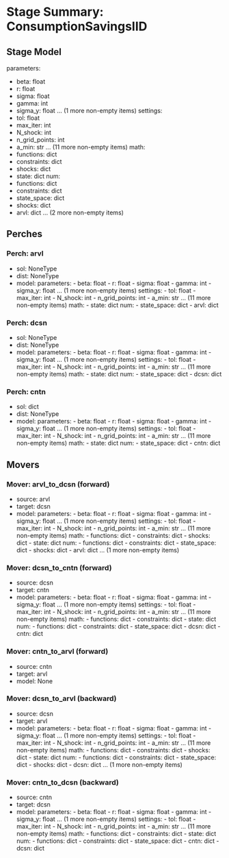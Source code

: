 # Stage Summary: ConsumptionSavingsIID

## Stage Model
parameters:
  - beta: float
  - r: float
  - sigma: float
  - gamma: int
  - sigma_y: float
    ... (1 more non-empty items)
settings:
  - tol: float
  - max_iter: int
  - N_shock: int
  - n_grid_points: int
  - a_min: str
    ... (11 more non-empty items)
math:
  - functions: dict
  - constraints: dict
  - shocks: dict
  - state: dict
num:
  - functions: dict
  - constraints: dict
  - state_space: dict
  - shocks: dict
  - arvl: dict
    ... (2 more non-empty items)

## Perches
### Perch: arvl
- sol: NoneType
- dist: NoneType
- model:
    parameters:
      - beta: float
      - r: float
      - sigma: float
      - gamma: int
      - sigma_y: float
        ... (1 more non-empty items)
    settings:
      - tol: float
      - max_iter: int
      - N_shock: int
      - n_grid_points: int
      - a_min: str
        ... (11 more non-empty items)
    math:
      - state: dict
    num:
      - state_space: dict
      - arvl: dict

### Perch: dcsn
- sol: NoneType
- dist: NoneType
- model:
    parameters:
      - beta: float
      - r: float
      - sigma: float
      - gamma: int
      - sigma_y: float
        ... (1 more non-empty items)
    settings:
      - tol: float
      - max_iter: int
      - N_shock: int
      - n_grid_points: int
      - a_min: str
        ... (11 more non-empty items)
    math:
      - state: dict
    num:
      - state_space: dict
      - dcsn: dict

### Perch: cntn
- sol: dict
- dist: NoneType
- model:
    parameters:
      - beta: float
      - r: float
      - sigma: float
      - gamma: int
      - sigma_y: float
        ... (1 more non-empty items)
    settings:
      - tol: float
      - max_iter: int
      - N_shock: int
      - n_grid_points: int
      - a_min: str
        ... (11 more non-empty items)
    math:
      - state: dict
    num:
      - state_space: dict
      - cntn: dict

## Movers
### Mover: arvl_to_dcsn (forward)
- source: arvl
- target: dcsn
- model:
    parameters:
      - beta: float
      - r: float
      - sigma: float
      - gamma: int
      - sigma_y: float
        ... (1 more non-empty items)
    settings:
      - tol: float
      - max_iter: int
      - N_shock: int
      - n_grid_points: int
      - a_min: str
        ... (11 more non-empty items)
    math:
      - functions: dict
      - constraints: dict
      - shocks: dict
      - state: dict
    num:
      - functions: dict
      - constraints: dict
      - state_space: dict
      - shocks: dict
      - arvl: dict
        ... (1 more non-empty items)

### Mover: dcsn_to_cntn (forward)
- source: dcsn
- target: cntn
- model:
    parameters:
      - beta: float
      - r: float
      - sigma: float
      - gamma: int
      - sigma_y: float
        ... (1 more non-empty items)
    settings:
      - tol: float
      - max_iter: int
      - N_shock: int
      - n_grid_points: int
      - a_min: str
        ... (11 more non-empty items)
    math:
      - functions: dict
      - constraints: dict
      - state: dict
    num:
      - functions: dict
      - constraints: dict
      - state_space: dict
      - dcsn: dict
      - cntn: dict

### Mover: cntn_to_arvl (forward)
- source: cntn
- target: arvl
- model: None

### Mover: dcsn_to_arvl (backward)
- source: dcsn
- target: arvl
- model:
    parameters:
      - beta: float
      - r: float
      - sigma: float
      - gamma: int
      - sigma_y: float
        ... (1 more non-empty items)
    settings:
      - tol: float
      - max_iter: int
      - N_shock: int
      - n_grid_points: int
      - a_min: str
        ... (11 more non-empty items)
    math:
      - functions: dict
      - constraints: dict
      - shocks: dict
      - state: dict
    num:
      - functions: dict
      - constraints: dict
      - state_space: dict
      - shocks: dict
      - dcsn: dict
        ... (1 more non-empty items)

### Mover: cntn_to_dcsn (backward)
- source: cntn
- target: dcsn
- model:
    parameters:
      - beta: float
      - r: float
      - sigma: float
      - gamma: int
      - sigma_y: float
        ... (1 more non-empty items)
    settings:
      - tol: float
      - max_iter: int
      - N_shock: int
      - n_grid_points: int
      - a_min: str
        ... (11 more non-empty items)
    math:
      - functions: dict
      - constraints: dict
      - state: dict
    num:
      - functions: dict
      - constraints: dict
      - state_space: dict
      - cntn: dict
      - dcsn: dict
